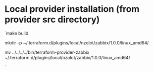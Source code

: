 # Local provider installation (from provider src directory)

`make build

mkdir -p ~/.terraform.d/plugins/local/nzolot/zabbix/1.0.0/linux_amd64/

mv ../../../../bin/terraform-provider-zabbix ~/.terraform.d/plugins/local/nzolot/zabbix/1.0.0/linux_amd64/

`